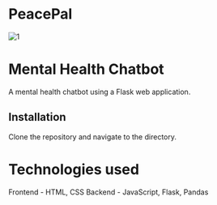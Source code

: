 # PeacePal

![1](https://github.com/DOPExVibhu/PeacePal/assets/104273406/0a5ce122-d468-447e-9431-52e6fd700902)


# Mental Health Chatbot

A mental health chatbot using a Flask web application.

## Installation

Clone the repository and navigate to the directory.


# Technologies used
Frontend - HTML, CSS
Backend - JavaScript, Flask, Pandas  
